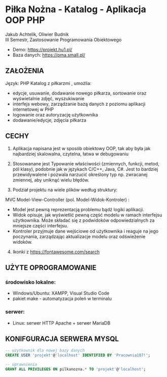 # Piłka Nożna - Katalog - Aplikacja OOP PHP 


Jakub Achtelik, Oliwier Budnik\
III Semestr, Zastosowanie Programowania Obiektowego

- Demo: https://projekt.hu1.pl/
- Baza danych: https://pma.small.pl/



## ZAŁOŻENIA
Język: PHP
Katalog z piłkarzmi , umożlia:

- edycje, usuwanie, dodawanie nowego piłkarza, sortowanie oraz wyświetalnie zdjęć, wyszukiwanie
- interfejs webowy, zarządzanie bazą danych z poziomu aplikacji internetowej w PHP
- logowanie oraz autoryzację użytkownika
- dodawanie/edycje, zdjęcia piłkarza


## CECHY
1. Aplikacja napisana jest w sposób obiektowy OOP, tak aby była jak najbardziej skalowalna, czytelna, łatwa w debugowaniu

2. Stosowanane jest Typowanie właściwości (zmiennych, funkcji, metod, pól klasy),
podobnie jak w językach C/C++, Java, C#. Jest to bardziej przewidywalene i pozwala narzucić określony typ np. zwracanej zmiennej, aby uniknąć wielu błędów.

3. Podział projektu na wiele plików według struktury:

MVC Model-View-Controller (pol. Model-Widok-Kontroler) :

- Model jest pewną reprezentacją problemu bądź logiki aplikacji.
- Widok opisuje, jak wyświetlić pewną część modelu w ramach interfejsu użytkownika. Może składać się z podwidoków odpowiedzialnych za mniejsze części interfejsu.
- Kontroler przyjmuje dane wejściowe od użytkownika i reaguje na jego poczynania, zarządzając aktualizacje modelu oraz odświeżenie widoków.


4. Ikonki z https://fontawesome.com/search



## UŻYTE OPROGRAMOWANIE

### środowisko lokalne: 
- Windows/Ubuntu: XAMPP, Visual Studio Code
- pakiet make - automatyzacja poleń w terminalu

### serwer:
- Linux: serwer HTTP Apache + serwer MariaDB

## KONIFGURACJA SERWERA MYSQL
```sql
-- użytkownik dla nowej bazy danych
CREATE USER 'projekt'@'localhost' IDENTIFIED BY 'Pracownia107!'; 

-- uprawnienia
GRANT ALL PRIVILEGES ON pilkanozna.* TO 'projekt'@'localhost';
```